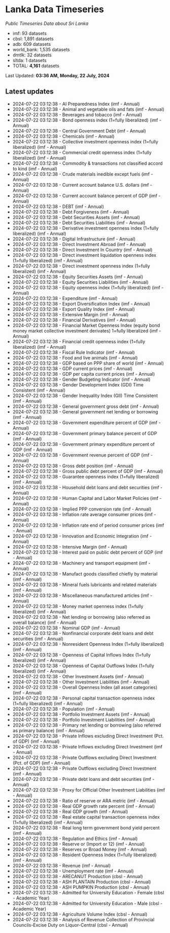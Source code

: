 # Lanka Data Timeseries
*Public Timeseries Data about Sri Lanka*

* imf: 93 datasets
* cbsl: 1,891 datasets
* adb: 609 datasets
* world_bank: 1,535 datasets
* dmtlk: 32 datasets
* sltda: 1 datasets
* TOTAL: **4,161** datasets

Last Updated: **03:36 AM, Monday, 22 July, 2024**

## Latest updates

* 2024-07-22 03:12:38 - AI Preparedness Index (imf - Annual)
* 2024-07-22 03:12:38 - Animal and vegetable oils and fats (imf - Annual)
* 2024-07-22 03:12:38 - Beverages and tobacco (imf - Annual)
* 2024-07-22 03:12:38 - Bond openness index (1=fully liberalized) (imf - Annual)
* 2024-07-22 03:12:38 - Central Government Debt (imf - Annual)
* 2024-07-22 03:12:38 - Chemicals (imf - Annual)
* 2024-07-22 03:12:38 - Collective investment openness index (1=fully liberalized) (imf - Annual)
* 2024-07-22 03:12:38 - Commercial credit openness index (1=fully liberalized) (imf - Annual)
* 2024-07-22 03:12:38 - Commodity & transactions not classified accord to kind (imf - Annual)
* 2024-07-22 03:12:38 - Crude materials inedible except fuels (imf - Annual)
* 2024-07-22 03:12:38 - Current account balance U.S. dollars (imf - Annual)
* 2024-07-22 03:12:38 - Current account balance percent of GDP (imf - Annual)
* 2024-07-22 03:12:38 - DEBT (imf - Annual)
* 2024-07-22 03:12:38 - Debt Forgiveness (imf - Annual)
* 2024-07-22 03:12:38 - Debt Securities Assets (imf - Annual)
* 2024-07-22 03:12:38 - Debt Securities Liabilities (imf - Annual)
* 2024-07-22 03:12:38 - Derivative investment openness index (1=fully liberalized) (imf - Annual)
* 2024-07-22 03:12:38 - Digital Infrastructure (imf - Annual)
* 2024-07-22 03:12:38 - Direct Investment Abroad (imf - Annual)
* 2024-07-22 03:12:38 - Direct Investment In Country (imf - Annual)
* 2024-07-22 03:12:38 - Direct investment liquidation openness index (1=fully liberalized) (imf - Annual)
* 2024-07-22 03:12:38 - Direct investment openness index (1=fully liberalized) (imf - Annual)
* 2024-07-22 03:12:38 - Equity Securities Assets (imf - Annual)
* 2024-07-22 03:12:38 - Equity Securities Liabilities (imf - Annual)
* 2024-07-22 03:12:38 - Equity openness index (1=fully liberalized) (imf - Annual)
* 2024-07-22 03:12:38 - Expenditure (imf - Annual)
* 2024-07-22 03:12:38 - Export Diversification Index (imf - Annual)
* 2024-07-22 03:12:38 - Export Quality Index (imf - Annual)
* 2024-07-22 03:12:38 - Extensive Margin (imf - Annual)
* 2024-07-22 03:12:38 - Financial Derivatives (imf - Annual)
* 2024-07-22 03:12:38 - Financial Market Openness Index (equity bond money market collective investment derivates) 1=fully liberalized (imf - Annual)
* 2024-07-22 03:12:38 - Financial credit openness index (1=fully liberalized) (imf - Annual)
* 2024-07-22 03:12:38 - Fiscal Rule Indicator (imf - Annual)
* 2024-07-22 03:12:38 - Food and live animals (imf - Annual)
* 2024-07-22 03:12:38 - GDP based on PPP share of world (imf - Annual)
* 2024-07-22 03:12:38 - GDP current prices (imf - Annual)
* 2024-07-22 03:12:38 - GDP per capita current prices (imf - Annual)
* 2024-07-22 03:12:38 - Gender Budgeting Indicator (imf - Annual)
* 2024-07-22 03:12:38 - Gender Development Index (GDI) Time Consistent (imf - Annual)
* 2024-07-22 03:12:38 - Gender Inequality Index (GII) Time Consistent (imf - Annual)
* 2024-07-22 03:12:38 - General government gross debt (imf - Annual)
* 2024-07-22 03:12:38 - General government net lending or borrowing (imf - Annual)
* 2024-07-22 03:12:38 - Government expenditure percent of GDP (imf - Annual)
* 2024-07-22 03:12:38 - Government primary balance percent of GDP (imf - Annual)
* 2024-07-22 03:12:38 - Government primary expenditure percent of GDP (imf - Annual)
* 2024-07-22 03:12:38 - Government revenue percent of GDP (imf - Annual)
* 2024-07-22 03:12:38 - Gross debt position (imf - Annual)
* 2024-07-22 03:12:38 - Gross public debt percent of GDP (imf - Annual)
* 2024-07-22 03:12:38 - Guarantee openness index (1=fully liberalized) (imf - Annual)
* 2024-07-22 03:12:38 - Household debt loans and debt securities (imf - Annual)
* 2024-07-22 03:12:38 - Human Capital and Labor Market Policies (imf - Annual)
* 2024-07-22 03:12:38 - Implied PPP conversion rate (imf - Annual)
* 2024-07-22 03:12:38 - Inflation rate average consumer prices (imf - Annual)
* 2024-07-22 03:12:38 - Inflation rate end of period consumer prices (imf - Annual)
* 2024-07-22 03:12:38 - Innovation and Economic Integration (imf - Annual)
* 2024-07-22 03:12:38 - Intensive Margin (imf - Annual)
* 2024-07-22 03:12:38 - Interest paid on public debt percent of GDP (imf - Annual)
* 2024-07-22 03:12:38 - Machinery and transport equipment (imf - Annual)
* 2024-07-22 03:12:38 - Manufact goods classified chiefly by material (imf - Annual)
* 2024-07-22 03:12:38 - Mineral fuels lubricants and related materials (imf - Annual)
* 2024-07-22 03:12:38 - Miscellaneous manufactured articles (imf - Annual)
* 2024-07-22 03:12:38 - Money market openness index (1=fully liberalized) (imf - Annual)
* 2024-07-22 03:12:38 - Net lending or borrowing (also referred as overall balance) (imf - Annual)
* 2024-07-22 03:12:38 - Nominal GDP (imf - Annual)
* 2024-07-22 03:12:38 - Nonfinancial corporate debt loans and debt securities (imf - Annual)
* 2024-07-22 03:12:38 - Nonresident Openness Index (1=fully liberalized) (imf - Annual)
* 2024-07-22 03:12:38 - Openness of Capital Inflows Index (1=fully liberalized) (imf - Annual)
* 2024-07-22 03:12:38 - Openness of Capital Outflows Index (1=fully liberalized) (imf - Annual)
* 2024-07-22 03:12:38 - Other Investment Assets (imf - Annual)
* 2024-07-22 03:12:38 - Other Investment Liabilities (imf - Annual)
* 2024-07-22 03:12:38 - Overall Openness Index (all asset categories) (imf - Annual)
* 2024-07-22 03:12:38 - Personal capital transaction openness index (1=fully liberalized) (imf - Annual)
* 2024-07-22 03:12:38 - Population (imf - Annual)
* 2024-07-22 03:12:38 - Portfolio Investment Assets (imf - Annual)
* 2024-07-22 03:12:38 - Portfolio Investment Liabilities (imf - Annual)
* 2024-07-22 03:12:38 - Primary net lending or borrowing (also referred as primary balance) (imf - Annual)
* 2024-07-22 03:12:38 - Private Inflows excluding Direct Investment (Pct. of GDP) (imf - Annual)
* 2024-07-22 03:12:38 - Private Inflows excluding Direct Investment (imf - Annual)
* 2024-07-22 03:12:38 - Private Outflows excluding Direct Investment (Pct. of GDP) (imf - Annual)
* 2024-07-22 03:12:38 - Private Outflows excluding Direct Investment (imf - Annual)
* 2024-07-22 03:12:38 - Private debt loans and debt securities (imf - Annual)
* 2024-07-22 03:12:38 - Proxy for Official Other Investment Liabilities (imf - Annual)
* 2024-07-22 03:12:38 - Ratio of reserve or ARA metric (imf - Annual)
* 2024-07-22 03:12:38 - Real GDP growth rate percent (imf - Annual)
* 2024-07-22 03:12:38 - Real GDP growth (imf - Annual)
* 2024-07-22 03:12:38 - Real estate capital transaction openness index (1=fully liberalized) (imf - Annual)
* 2024-07-22 03:12:38 - Real long term government bond yield percent (imf - Annual)
* 2024-07-22 03:12:38 - Regulation and Ethics (imf - Annual)
* 2024-07-22 03:12:38 - Reserve or (Import or 12) (imf - Annual)
* 2024-07-22 03:12:38 - Reserves or Broad Money (imf - Annual)
* 2024-07-22 03:12:38 - Resident Openness Index (1=fully liberalized) (imf - Annual)
* 2024-07-22 03:12:38 - Revenue (imf - Annual)
* 2024-07-22 03:12:38 - Unemployment rate (imf - Annual)
* 2024-07-22 03:12:38 - ARECANUT Production (cbsl - Annual)
* 2024-07-22 03:12:38 - ASH PLANTAIN Production (cbsl - Annual)
* 2024-07-22 03:12:38 - ASH PUMPKIN Production (cbsl - Annual)
* 2024-07-22 03:12:38 - Admitted for University Education - Female (cbsl - Academic Year)
* 2024-07-22 03:12:38 - Admitted for University Education - Male (cbsl - Academic Year)
* 2024-07-22 03:12:38 - Agriculture Volume Index (cbsl - Annual)
* 2024-07-22 03:12:38 - Analysis of Revenue Collection of Provincial Councils-Excise Duty on Liquor-Central (cbsl - Annual)